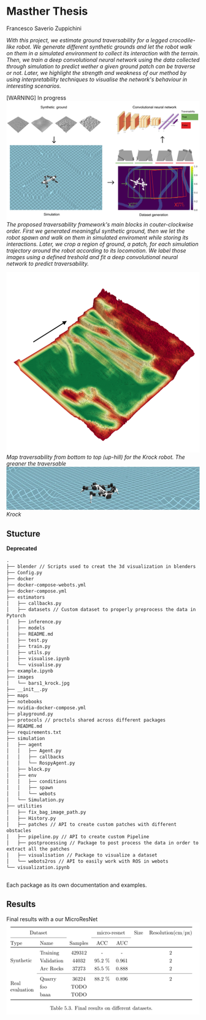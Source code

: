 
# Masther Thesis
Francesco Saverio Zuppichini

*With this project, we estimate ground traversability for a legged crocodile-like robot. We generate different synthetic grounds and let the robot walk on them in a simulated environment to collect its interaction with the terrain. Then, we train a deep convolutional neural network using the data collected through simulation to predict wether a given ground patch can be traverse or not. Later, we highlight the strength and weakness of our method
    by using interpretability techniques to visualise the network's behaviour in interesting scenarios.*

[WARNING] In progress
![image](https://raw.githubusercontent.com/FrancescoSaverioZuppichini/Master-Thesis/master/resources/images/method.png)
*The proposed traversability framework's main blocks in couter-clockwise order. First we generated meaningful synthetic ground, then we let the robot spawn and walk on them in simulated enviroment while storing its interactions. Later, we crop a region of ground, a patch, for each simulation trajectory around the robot according to its locomotion. We label those images using a defined treshold and fit a deep convolutional neural network to predict traversability.*

![image](https://raw.githubusercontent.com/FrancescoSaverioZuppichini/Master-Thesis/master/resources/images/querry_krock_traversability.png)
*Map traversability from bottom to top (up-hill) for the Krock robot. The greaner the traversable*
![image](https://raw.githubusercontent.com/FrancescoSaverioZuppichini/Master-Thesis/master/resources/images/krock.jpg)
*Krock*


## Stucture
**Deprecated**

```
.
├── blender // Scripts used to creat the 3d visualization in blenders
├── Config.py
├── docker
├── docker-compose-webots.yml
├── docker-compose.yml
├── estimators
│   ├── callbacks.py
│   ├── datasets // Custom dataset to properly preprocess the data in Pytorch
│   ├── inference.py
│   ├── models 
│   ├── README.md
│   ├── test.py
│   ├── train.py
│   ├── utils.py
│   ├── visualise.ipynb
│   └── visualise.py
├── example.ipynb
├── images
│   └── bars1_krock.jpg
├── __init__.py
├── maps
├── notebooks
├── nvidia-docker-compose.yml
├── playground.py
├── protocols // proctols shared across different packages
├── README.md
├── requirements.txt
├── simulation
│   ├── agent
│   │   ├── Agent.py
│   │   ├── callbacks
│   │   └── RospyAgent.py
│   ├── block.py
│   ├── env
│   │   ├── conditions
│   │   ├── spawn
│   │   └── webots
│   └── Simulation.py
├── utilities
│   ├── fix_bag_image_path.py
│   ├── History.py
│   ├── patches // API to create custom patches with different obstacles
│   ├── pipeline.py // API to create custom Pipeline
│   ├── postprocessing // Package to post process the data in order to extract all the patches
│   ├── visualisation // Package to visualize a dataset
│   └── webots2ros // API to easily work with ROS in webots
└── visualization.ipynb


```
Each package as its own documentation and examples.

## Results
Final results with a our MicroResNet
![image](https://raw.githubusercontent.com/FrancescoSaverioZuppichini/Master-Thesis/master/resources/images/results.png)
 